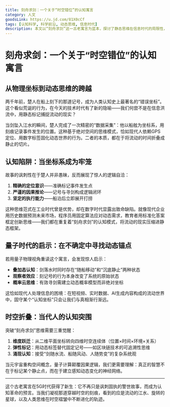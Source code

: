 ```yaml
---
title: 刻舟求剑：一个关于“时空错位”的认知寓言
category: 人文
goodsLink: https://u.jd.com/81X0cCf
tags: [认知科学, 科学前沿, 动态思维, 信息时代]
description: 本文以“刻舟求剑”这一古老寓言为蓝本，探讨了静态思维在信息时代的局限性，并提出了动态思维的重要性。文章通过量子物理的视角，揭示了在处理流动的信息和复杂系统时，依赖固定坐标或模式可能带来的问题。为了应对不断变化的世界，建议采用维度跃迁、弹性标记和涌现认知等策略，实现从静态到动态的认知转变。这不仅是对传统思维方式的挑战，也为现代社会中的个人和组织提供了重要的启示，即要在不确定性和变化中寻找新的方向和解决方案。
---
```

# 刻舟求剑：一个关于“时空错位”的认知寓言  

## 从物理坐标到动态思维的跨越  
两千年前，楚人在船上刻下的那道记号，成为人类认知史上最著名的“错误坐标”。这个看似荒诞的行为，在今天的技术时代有了新的隐喻——我们何尝不是在信息洪流中，用静态标记捕捉流动的现实？  

当剑坠入江水的瞬间，楚人完成了一次精密的“数据采集”：他以船舷为坐标系，用刻痕记录事件发生的位置。这种基于绝对空间的思维模式，恰如现代人依赖GPS定位、用数字标签固化动态世界的行为。二者的本质，都在于将流动的时间折叠成静止的切片。  

## 认知陷阱：当坐标系成为牢笼  
故事的讽刺性在于楚人并非愚昧，反而展现了惊人的逻辑自洽：  
1. **精确的定位意识**——准确标记事件发生点  
2. **严谨的因果推论**——记号与寻剑构成逻辑闭环  
3. **坚定的执行能力**——船泊后立即展开打捞  

这种思维范式在工业时代曾是优势，却在数字时代显露出致命缺陷。就像现代企业用历史数据预测未来市场，程序员用固定算法应对动态需求，教育者用标准化答案框定创新思维——我们都在重复着“刻舟求剑”的认知模式，将流动的现实压缩进静态框架。  

## 量子时代的启示：在不确定中寻找动态锚点  
若用量子物理视角重读这个寓言，会发现惊人启示：  
- **叠加态认知**：剑落水时同时存在“随船移动”和“沉底静止”两种状态  
- **观察者效应**：刻记号的行为本身改变了系统的原始状态  
- **概率云思维**：有效寻剑需建立动态概率模型而非绝对坐标  

这恰如现代人处理信息的困境：在短视频、实时数据、AI生成内容构成的流动世界中，固守某个“认知坐标”只会让我们与真相渐行渐远。  

## 时空折叠：当代人的认知突围  
突破“刻舟求剑”思维需要三重觉醒：  
1. **维度跃迁**：从二维平面坐标转向四维时空连续体（位置×时间×环境×关系）  
2. **弹性标记**：用动态标签替代固定记号——如区块链技术的可追溯性思维  
3. **涌现认知**：接受“剑随水流、船随风动、人随势变”的复杂系统观  

当元宇宙重构空间概念，量子计算颠覆因果逻辑，我们更需要理解：真正的智慧不在于标记某个静止点，而在于建立感知动态变化的神经网络。  

---  
这个古老寓言在5G时代获得了新生：它不再只是讽刺固执的警世故事，而成为认知革命的预言。当我们凝视那道穿越时空的刻痕，看到的应是流动的江水、旋转的星球，以及人类思维在时空褶皱中不断进化的轨迹。